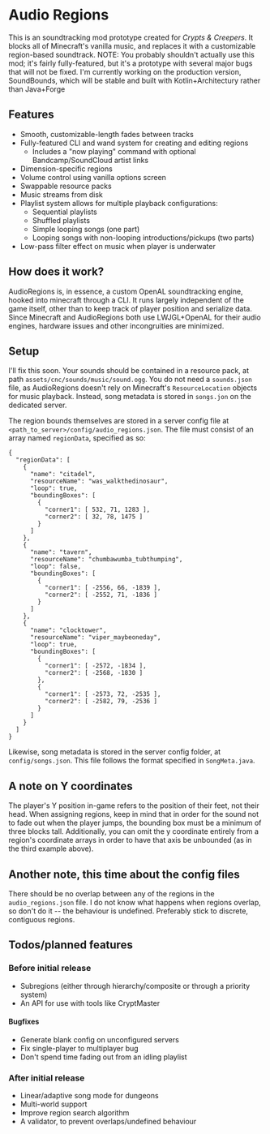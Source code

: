# Audio Regions
This is an soundtracking mod prototype created for *Crypts & Creepers*.
It blocks all of Minecraft's vanilla music, and replaces it with a customizable region-based soundtrack.
NOTE: You probably shouldn't actually use this mod; it's fairly fully-featured, but it's a prototype with
several major bugs that will not be fixed. I'm currently working on the production version, SoundBounds,
which will be stable and built with Kotlin+Architectury rather than Java+Forge

## Features
- Smooth, customizable-length fades between tracks
- Fully-featured CLI and wand system for creating and editing regions
  - Includes a "now playing" command with optional Bandcamp/SoundCloud artist links
- Dimension-specific regions
- Volume control using vanilla options screen
- Swappable resource packs
- Music streams from disk
- Playlist system allows for multiple playback configurations:
    - Sequential playlists
    - Shuffled playlists
    - Simple looping songs (one part)
    - Looping songs with non-looping introductions/pickups (two parts)
- Low-pass filter effect on music when player is underwater

## How does it work?
AudioRegions is, in essence, a custom OpenAL soundtracking engine, hooked into minecraft through a CLI.
It runs largely independent of the game itself, other than to keep track of player position and serialize data.
Since Minecraft and AudioRegions both use LWJGL+OpenAL for their audio engines, hardware issues and other incongruities
are minimized.

## Setup
I'll fix this soon. Your sounds should be contained in a resource pack, at path `assets/cnc/sounds/music/sound.ogg`.
You do not need a `sounds.json` file, as AudioRegions doesn't rely on Minecraft's `ResourceLocation` objects for
music playback. Instead, song metadata is stored in `songs.jon` on the dedicated server.

The region bounds themselves are stored in a server config file at `<path_to_server>/config/audio_regions.json`.
The file must consist of an array named `regionData`, specified as so:

```
{
  "regionData": [
    {
      "name": "citadel",
      "resourceName": "was_walkthedinosaur",
      "loop": true,
      "boundingBoxes": [
        {
          "corner1": [ 532, 71, 1283 ],
          "corner2": [ 32, 78, 1475 ]
        }
      ]
    },
    {
      "name": "tavern",
      "resourceName": "chumbawumba_tubthumping",
      "loop": false,
      "boundingBoxes": [
        {
          "corner1": [ -2556, 66, -1839 ],
          "corner2": [ -2552, 71, -1836 ]
        }
      ]
    },
    {
      "name": "clocktower",
      "resourceName": "viper_maybeoneday",
      "loop": true,
      "boundingBoxes": [
        {
          "corner1": [ -2572, -1834 ],
          "corner2": [ -2568, -1830 ]
        },
        {
          "corner1": [ -2573, 72, -2535 ],
          "corner2": [ -2582, 79, -2536 ]
        }
      ]
    }
  ]
}
```

Likewise, song metadata is stored in the server config folder, at `config/songs.json`. This file follows the format
specified in `SongMeta.java`.

## A note on Y coordinates
The player's Y position in-game refers to the position of their feet, not their head. When assigning regions, keep in
mind that in order for the sound not to fade out when the player jumps, the bounding box must be a minimum of three
blocks tall. Additionally, you can omit the y coordinate entirely from a region's coordinate arrays in order to have
that axis be unbounded (as in the third example above).
## Another note, this time about the config files
There should be no overlap between any of the regions in the `audio_regions.json` file. I do not know what happens when
regions overlap, so don't do it -- the behaviour is undefined. Preferably stick to discrete, contiguous regions.

## Todos/planned features
### Before initial release
- Subregions (either through hierarchy/composite or through a priority system)
- An API for use with tools like CryptMaster
#### Bugfixes
- Generate blank config on unconfigured servers
- Fix single-player to multiplayer bug
- Don't spend time fading out from an idling playlist
### After initial release
- Linear/adaptive song mode for dungeons
- Multi-world support
- Improve region search algorithm
- A validator, to prevent overlaps/undefined behaviour